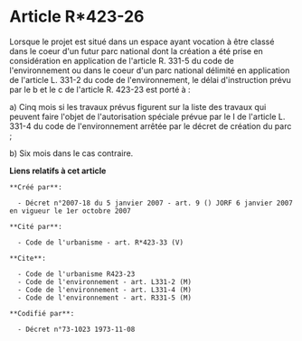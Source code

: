 # Article R*423-26

Lorsque le projet est situé dans un espace ayant vocation à être classé dans le coeur d'un futur parc national dont la
création a été prise en considération en application de l'article R. 331-5 du code de l'environnement ou dans le coeur d'un
parc national délimité en application de l'article L. 331-2 du code de l'environnement, le délai d'instruction prévu par le b
et le c de l'article R. 423-23 est porté à :

a) Cinq mois si les travaux prévus figurent sur la liste des travaux qui peuvent faire l'objet de l'autorisation spéciale
prévue par le I de l'article L. 331-4 du code de l'environnement arrêtée par le décret de création du parc ;

b) Six mois dans le cas contraire.

**Liens relatifs à cet article**

	**Créé par**:

	  - Décret n°2007-18 du 5 janvier 2007 - art. 9 () JORF 6 janvier 2007 en vigueur le 1er octobre 2007

	**Cité par**:

	  - Code de l'urbanisme - art. R*423-33 (V)

	**Cite**:

	  - Code de l'urbanisme R423-23
	  - Code de l'environnement - art. L331-2 (M)
	  - Code de l'environnement - art. L331-4 (M)
	  - Code de l'environnement - art. R331-5 (M)

	**Codifié par**:

	  - Décret n°73-1023 1973-11-08
